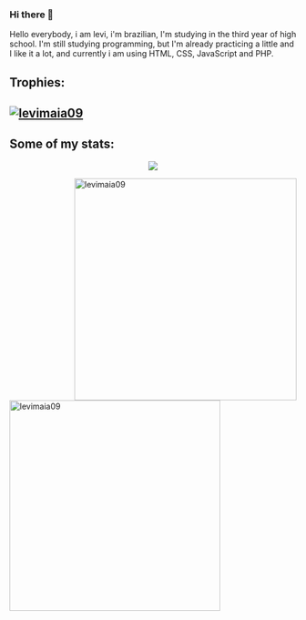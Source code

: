 ### Hi there 👋

Hello everybody, i am levi, i'm brazilian, I'm studying in the third year of high school. I'm still studying programming, but I'm already practicing a little and I like it a lot, and currently i am using HTML, CSS, JavaScript and PHP.

<h2 align="left">Trophies:</h2>
<h2><a href="https://github.com/ryo-ma/github-profile-trophy"><img src="https://github-profile-trophy.vercel.app/?username=levimaia09&theme=monokai" alt="levimaia09" /></a></h2>

<div>
<h2 align="left">Some of my stats:</h2>
    <p align="center">
        <img src="https://github-readme-stats.vercel.app/api?username=levimaia09&show_icons=true&theme=dark"/>
    </p>
<p><img align="right" width="390px" src="https://github-readme-streak-stats.herokuapp.com/?user=levimaia09&theme=dark" alt="levimaia09" />
<img align="left" width="370px" src="https://github-readme-stats.vercel.app/api/top-langs?username=levimaia09&show_icons=true&theme=dark&locale=en&layout=compact" alt="levimaia09" /></p>
</div>


<!--
**levimaia09/levimaia09** is a ✨ _special_ ✨ repository because its `README.md` (this file) appears on your GitHub profile.

Here are some ideas to get you started:

- 🔭 I’m currently working on ...
- 🌱 I’m currently learning ...
- 👯 I’m looking to collaborate on ...
- 🤔 I’m looking for help with ...
- 💬 Ask me about ...
- 📫 How to reach me: ...
- 😄 Pronouns: ...
- ⚡ Fun fact: ...
-->
